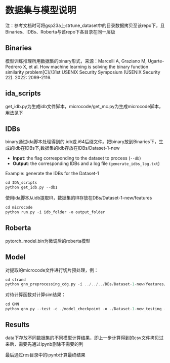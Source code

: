 # 数据集与模型说明

注：参考文档时可将gsp23a上strtune_dataset中的目录数据拷贝至该repo下，且Binaries、IDBs、Roberta与该repo下各目录在同一层级



## Binaries

模型训练推理所用数据集的binary形式，来源：Marcelli A, Graziano M, Ugarte-Pedrero X, et al. How machine learning is solving the binary function similarity problem[C]//31st USENIX Security Symposium (USENIX Security 22). 2022: 2099-2116.



## ida_scripts

get_idb.py为生成idb文件脚本，microcode/get_mc.py为生成microcode脚本，用法见下



## IDBs

binary通过ida脚本处理得到的.idb或.i64后缀文件。把binary放到Binaries下，生成的idb在IDBs下,数据集的idb存放在IDBs/Dataset-1-new

- **Input**: the flag corresponding to the dataset to process (`--db`)
- **Output**: the corresponding IDBs and a log file (`generate_idbs_log.txt`)

Example: generate the IDBs for the Dataset-1

```c
cd IDA_scripts
python get_idb.py --db1
```

使用ida脚本从idb提取IR，数据集的IR存放在DBs/Dataset-1-new/features

```c
cd microcode
python run.py -i idb_folder -o output_folder
```



## Roberta

pytorch_model.bin为微调后的roberta模型



## Model

对提取的microcode文件进行切片预处理，例：

```c
cd strand
python gnn_preprocessing_cdg.py -i ../../../DBs/Dataset-1-new/features/testing/acfg_microcode_Dataset-1_testing -d opcodes_dict.json -o ./Dataset-1-new_testing
```

对待计算函数对计算sim结果：

```c
cd GMN
python gnn.py --test -c ./model_checkpoint -o ./Dataset-1-new_testing --featuresdir ../strand -b ../../Roberta
```



## Results

data下存放不同数据集的不同模型计算结果，即上一步计算得到的csv文件拷贝过来后，需要先通过ipynb删除不需要的列

最后通过res目录中的ipynb计算最终结果

